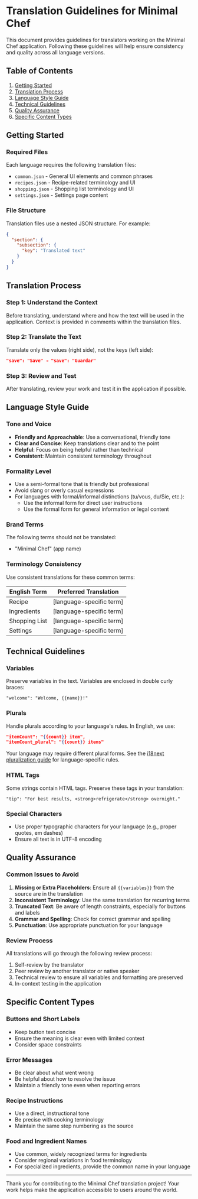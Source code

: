 # Translation Guidelines for Minimal Chef

This document provides guidelines for translators working on the Minimal Chef application. Following these guidelines will help ensure consistency and quality across all language versions.

## Table of Contents

1. [Getting Started](#getting-started)
2. [Translation Process](#translation-process)
3. [Language Style Guide](#language-style-guide)
4. [Technical Guidelines](#technical-guidelines)
5. [Quality Assurance](#quality-assurance)
6. [Specific Content Types](#specific-content-types)

## Getting Started

### Required Files

Each language requires the following translation files:

- `common.json` - General UI elements and common phrases
- `recipes.json` - Recipe-related terminology and UI
- `shopping.json` - Shopping list terminology and UI
- `settings.json` - Settings page content

### File Structure

Translation files use a nested JSON structure. For example:

```json
{
  "section": {
    "subsection": {
      "key": "Translated text"
    }
  }
}
```

## Translation Process

### Step 1: Understand the Context

Before translating, understand where and how the text will be used in the application. Context is provided in comments within the translation files.

### Step 2: Translate the Text

Translate only the values (right side), not the keys (left side):

```json
"save": "Save" → "save": "Guardar"
```

### Step 3: Review and Test

After translating, review your work and test it in the application if possible.

## Language Style Guide

### Tone and Voice

- **Friendly and Approachable**: Use a conversational, friendly tone
- **Clear and Concise**: Keep translations clear and to the point
- **Helpful**: Focus on being helpful rather than technical
- **Consistent**: Maintain consistent terminology throughout

### Formality Level

- Use a semi-formal tone that is friendly but professional
- Avoid slang or overly casual expressions
- For languages with formal/informal distinctions (tu/vous, du/Sie, etc.):
  - Use the informal form for direct user instructions
  - Use the formal form for general information or legal content

### Brand Terms

The following terms should not be translated:

- "Minimal Chef" (app name)

### Terminology Consistency

Use consistent translations for these common terms:

| English Term  | Preferred Translation    |
| ------------- | ------------------------ |
| Recipe        | [language-specific term] |
| Ingredients   | [language-specific term] |
| Shopping List | [language-specific term] |
| Settings      | [language-specific term] |

## Technical Guidelines

### Variables

Preserve variables in the text. Variables are enclosed in double curly braces:

```
"welcome": "Welcome, {{name}}!"
```

### Plurals

Handle plurals according to your language's rules. In English, we use:

```json
"itemCount": "{{count}} item",
"itemCount_plural": "{{count}} items"
```

Your language may require different plural forms. See the [i18next pluralization guide](https://www.i18next.com/translation-function/plurals) for language-specific rules.

### HTML Tags

Some strings contain HTML tags. Preserve these tags in your translation:

```
"tip": "For best results, <strong>refrigerate</strong> overnight."
```

### Special Characters

- Use proper typographic characters for your language (e.g., proper quotes, em dashes)
- Ensure all text is in UTF-8 encoding

## Quality Assurance

### Common Issues to Avoid

1. **Missing or Extra Placeholders**: Ensure all `{{variables}}` from the source are in the translation
2. **Inconsistent Terminology**: Use the same translation for recurring terms
3. **Truncated Text**: Be aware of length constraints, especially for buttons and labels
4. **Grammar and Spelling**: Check for correct grammar and spelling
5. **Punctuation**: Use appropriate punctuation for your language

### Review Process

All translations will go through the following review process:

1. Self-review by the translator
2. Peer review by another translator or native speaker
3. Technical review to ensure all variables and formatting are preserved
4. In-context testing in the application

## Specific Content Types

### Buttons and Short Labels

- Keep button text concise
- Ensure the meaning is clear even with limited context
- Consider space constraints

### Error Messages

- Be clear about what went wrong
- Be helpful about how to resolve the issue
- Maintain a friendly tone even when reporting errors

### Recipe Instructions

- Use a direct, instructional tone
- Be precise with cooking terminology
- Maintain the same step numbering as the source

### Food and Ingredient Names

- Use common, widely recognized terms for ingredients
- Consider regional variations in food terminology
- For specialized ingredients, provide the common name in your language

---

Thank you for contributing to the Minimal Chef translation project! Your work helps make the application accessible to users around the world.
